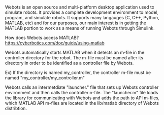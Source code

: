Webots is an open source and multi-platform desktop application used to simulate robots.
It provides a complete development environment to model, program, and simulate robots.
It supports many langauges (C, C++, Python, MATLAB, etc) and for our purposes, our main interest is in getting the MATLAB portion to work as a means of running Webots through Simulink.

How does Webots access MATLAB?
https://cyberbotics.com/doc/guide/using-matlab

Webots automatically starts MATLAB when it detects an m-file in the controller directory for the robot. The m-file must be named after its directory in order to be identified as a controller file by Webots.

Ex) If the directory is named my_controller, the controller m-file must be named "my_controller/my_controller.m"

Webots calls an intermetdiate "launcher." file that sets up Webots controller environment and then calls the controller n-file. The "launcher.m" file loads the library for communicating with Webots and adds the path to API m-files, which MATLAB API m-files are located in the lib/matlab directory of Webots distribtion.
